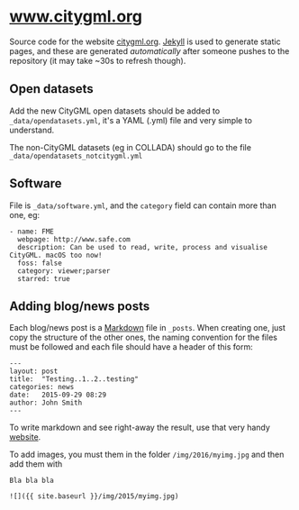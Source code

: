 # www.citygml.org

Source code for the website [citygml.org](https://www.citygml.org).
[Jekyll](http://www.jekyllrb.com) is used to generate static pages, and these are generated *automatically* after someone pushes to the repository (it may take ~30s to refresh though).

## Open datasets

Add the new CityGML open datasets should be added to `_data/opendatasets.yml`, it's a YAML (.yml) file and very simple to understand. 

The non-CityGML datasets (eg in COLLADA) should go to the file `_data/opendatasets_notcitygml.yml`


## Software

File is `_data/software.yml`, and the `category` field can contain more than one, eg:
```
- name: FME
  webpage: http://www.safe.com
  description: Can be used to read, write, process and visualise CityGML. macOS too now!
  foss: false
  category: viewer;parser
  starred: true
```

## Adding blog/news posts

Each blog/news post is a [Markdown](http://daringfireball.net/projects/markdown/syntax) file in `_posts`. 
When creating one, just copy the structure of the other ones, the naming convention for the files must be followed and each file should have a header of this form:

```
---
layout: post
title:  "Testing..1..2..testing"
categories: news
date:   2015-09-29 08:29
author: John Smith
---
```

To write markdown and see right-away the result, use that very handy [website](http://dillinger.io). 

To add images, you must them in the folder `/img/2016/myimg.jpg` and then add them with 

```
Bla bla bla 

![]({{ site.baseurl }}/img/2015/myimg.jpg)
```
